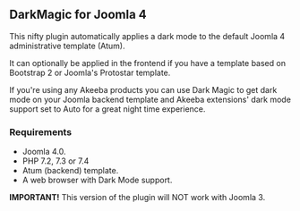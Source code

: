 ## DarkMagic for Joomla 4

This nifty plugin automatically applies a dark mode to the default Joomla 4 administrative template (Atum).

It can optionally be applied in the frontend if you have a template based on Bootstrap 2 or Joomla's Protostar template.

If you're using any Akeeba products you can use Dark Magic to get dark mode on your Joomla backend template and Akeeba extensions' dark mode support set to Auto for a great night time experience.

### Requirements

* Joomla 4.0.
* PHP 7.2, 7.3 or 7.4
* Atum (backend) template.
* A web browser with Dark Mode support.

**IMPORTANT!** This version of the plugin will NOT work with Joomla 3.